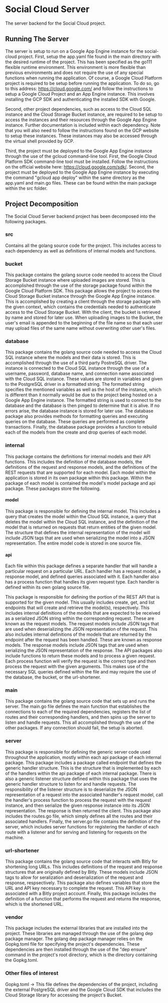 # Social Cloud Server

The server backend for the Social Cloud project.

## Running The Server

The server is setup to run on a Google App Engine instance for the social-cloud project.
First, setup the app.yaml file found in the main directory with the desired runtime of
the project. This has been specified as the go111 flexible runtime environment. This
environment is more flexible than previous environments and does not require the use of
any special functions when running the application. Of course, a Google Cloud Platform
project is required to be setup before running the application. To do so, go to this address:
https://cloud.google.com/ and follow the instructions to setup a Google Cloud Project and an
App Engine instance. This involves installing the GCP SDK and authenticating the installed SDK
with Google.

Second, other project dependencies, such as access to the Cloud SQL instance and the Cloud
Storage Bucket instance, are required to be setup to access the instances and their resources
through the Google App Engine instance. Further documentation is included within each dependency.
Note that you will also need to follow the instructions found on the GCP website to setup these
instances. These instances may also be accessed through the virtual shell provided by GCP.

Third, the project must be deployed to the Google App Engine instance through the use of the
gcloud command-line tool. First, the Google Cloud Platform SDK command-line tool must be installed.
Follow the instructions on the official website here: https://cloud.google.com/sdk/. Second, the
project must be deployed to the Google App Engine instance by executing the command
"gcloud app deploy" within the same directory as the app.yaml and main.go files. These can be
found within the main package within the src folder.

## Project Decomposition

The Social Cloud Server backend project has been decomposed into the following packages.

### src

Contains all the golang source code for the project. This includes access to each dependency
as well as definitions of internal models and functions.

### bucket

This package contains the golang source code needed to access the Cloud Storage Bucket instance
where uploaded images are stored. This is accomplished through the use of the storage package
found within the Google Cloud Platform SDK. This package allows the project to access the
Cloud Storage Bucket instance through the Google App Engine instance. This is accomplished by
creating a client through the storage package with the given context, which contains the credentials
needed to authenticate access to the Cloud Storage Bucket. With the client, the bucket is retrieved
by name and stored for later use. When uploading images to the Bucket, the user's email is appended
to the beginning of the file name so that each user may upload files of the same name without
overwriting other user's files.

### database

This package contains the golang source code needed to access the Cloud SQL instance where the
models and their data is stored. This is accomplished through the use of a third party PostreSQL
driver. The instance is connected to the Cloud SQL instance through the use of a username, password,
database name, and connection name associated with the Cloud SQL instance. These values are stored
in variables and given to the PostgreSQL driver in a formatted string. The formatted string specifies
the mentioned variables as well as the host of the instance, which is different than it normally
would be due to the project being hosted on a Google App Engine instance. The formatted string is
used to connect to the database and the database is then pinged to determine that it is alive. If
no errors arise, the database instance is stored for later use. The database package also provides
methods for formatting queries and executing queries on the database. These queries are performed
as complete transactions. Finally, the database package provides a function to rebuild each of the
models from the create and drop queries of each model.

### internal

This package contains the definitions for internal models and their API functions. This includes
the definition of the database models, the definitions of the request and response models, and
the definitions of the REST requests that are supported for each model. Each model within the
application is stored in its own package within this package. Within the package of each model
is contained the model's model package and api package. These packages store the following.

#### model

This package is responsible for defining the internal model. This includes a query that creates
the model within the Cloud SQL instance, a query that deletes the model within the Cloud SQL
instance, and the definition of the model that is returned on requests that return entities of
the given model. The structure that defines the internal representation of the model will include
JSON tags that are used when serializing the model into a JSON representation. The entire model
code is stored in one source file.

#### api

Each file within this package defines a separate handler that will handle a particular
request on a particular URL. Each handler has a request model, a response model, and
defined queries associated with it. Each handler also has a process function that handles
its given request type. Each handler is defined within its own golang source file.

This package is responsible for defining the portion of the REST API that is supported for
the given model. This usually includes create, get, and list endpoints that will create
and retrieve the model(s), respectively. This includes internal definitions of the models
that are expected to be received as a serialized JSON string within the corresponding request.
These are known as the request models. The request models include JSON tags that are used when
deserializing the JSON representation of the request. This also includes internal definitions
of the models that are returned by the endpoint after the request has been handled. These are
known as response models. The response models include JSON tags that are used when serializing
the JSON representation of the response. The API packages also include functions to return
these models and to process a given request. Each process function will verify the request is
the correct type and then process the request with the given arguments. This makes use of the
necessary SQL queries defined within the file and may require the use of the database, the
bucket, or the url-shortener.

### main

This package contains the golang source code that sets up and runs the server. The main.go
file defines the main function that establishes the connections to each of the required
dependencies, registers the list of routes and their corresponding handlers, and then spins
up the server to listen and handle requests. This all accomplished through the use of the
other packages. If any connection should fail, the setup is aborted.

### server

This package is responsible for defining the generic server code used throughout the application,
mostly within each api package of each internal package. This package includes a package called
endpoint that defines the generic handler structure. This is the structure that is implemented
by each of the handlers within the api package of each internal package. There is also a generic
listener structure defined within this package that uses the generic handler structure to listen
for and handle requests. The responsibility of the listener structure is to deserialize the JSON
representation of a request into the associated handler's request model, call the handler's process
function to process the request with the request instance, and then serialize the given response
instance into its JSON representation. The response is then returned the client. This package also
includes the routes.go file, which simply defines all the routes and their associated handlers.
Finally, the server.go file contains the definition of the server, which includes server functions
for registering the handler of each route with a listener and for serving and listening for requests
on the machine.

### url-shortener

This package contains the golang source code that interacts with Bitly for shortening long URLs.
This includes definitions of the request and response structures that are originally defined by
Bitly. These models include JSON tags to allow for seralization and deserialization of the request
and response, respsectively. This package also defines variables that store the URL and API key
necessary to complete the request. This API key is associated with a Bitly project account. Finally,
this package includes the definition of a function that performs the request and returns the response,
which is the shortened URL.

### vendor

This package includes the external libraries that are installed into the project. These libraries are
managed through the use of the golang dep package manager. The golang dep package manager relies on
the Gopkg.toml file for specifying the project's dependencies. These dependencies are then installed
through the use of the "dep ensure" command in the project's root directory, which is the directory
containing the Gopkg.toml.

### Other files of interest

Gopkg.toml
    -> This file defines the dependencies of the project, including the external PostgreSQL driver and
       the Google Cloud SDK that includes the Cloud Storage library for accessing the project's Bucket.

